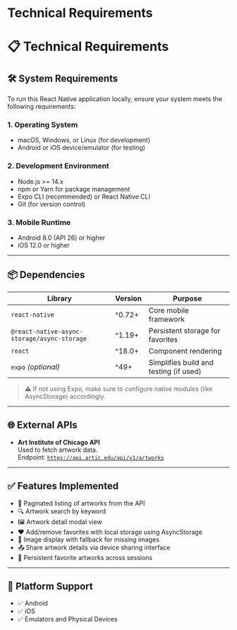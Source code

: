 # Technical Requirements

# 📋 Technical Requirements

## 🛠️ System Requirements
To run this React Native application locally, ensure your system meets the following requirements:

### 1. Operating System
- macOS, Windows, or Linux (for development)
- Android or iOS device/emulator (for testing)

### 2. Development Environment
- Node.js >= 14.x  
- npm or Yarn for package management  
- Expo CLI (recommended) or React Native CLI  
- Git (for version control)

### 3. Mobile Runtime
- Android 8.0 (API 26) or higher  
- iOS 12.0 or higher  

---

## 📦 Dependencies

| Library                                   | Version | Purpose                              |
|------------------------------------------|---------|--------------------------------------|
| `react-native`                           | ^0.72+  | Core mobile framework                |
| `@react-native-async-storage/async-storage` | ^1.19+  | Persistent storage for favorites     |
| `react`                                  | ^18.0+  | Component rendering                  |
| `expo` *(optional)*                      | ^49+    | Simplifies build and testing (if used) |

> ⚠️ If not using Expo, make sure to configure native modules (like AsyncStorage) accordingly.

---

## 🌐 External APIs

- **Art Institute of Chicago API**  
  Used to fetch artwork data.  
  Endpoint: [`https://api.artic.edu/api/v1/artworks`](https://api.artic.edu/api/v1/artworks)

---

## ✅ Features Implemented

- 🔁 Paginated listing of artworks from the API  
- 🔍 Artwork search by keyword  
- 🖼️ Artwork detail modal view  
- ❤️ Add/remove favorites with local storage using AsyncStorage  
- 🧩 Image display with fallback for missing images  
- 📤 Share artwork details via device sharing interface  
- 💾 Persistent favorite artworks across sessions  

---

## 📱 Platform Support

- ✅ Android  
- ✅ iOS  
- ✅ Emulators and Physical Devices  

